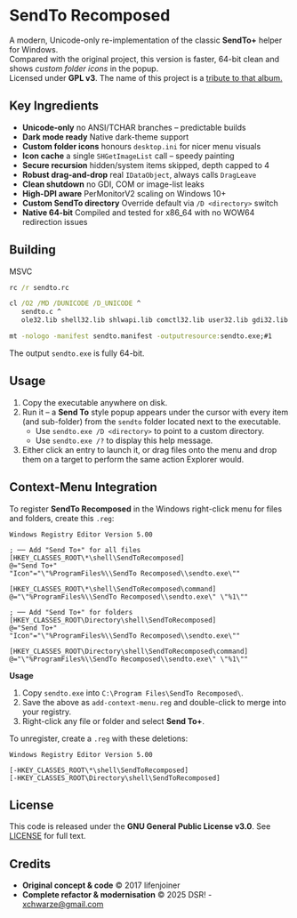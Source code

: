 # SendTo Recomposed

A modern, Unicode-only re-implementation of the classic **SendTo+** helper for Windows.  
Compared with the original project, this version is faster, 64-bit clean and shows *custom folder icons* in the popup.  
Licensed under **GPL v3**.
The name of this project is a [tribute to that album.](https://www.youtube.com/playlist?list=OLAK5uy_nlVsyX0dWJn0qJiTWyyxgw7nu_Z7AjeYU)

## Key Ingredients

* **Unicode-only** no ANSI/TCHAR branches – predictable builds 
* **Dark mode ready** Native dark-theme support
* **Custom folder icons** honours `desktop.ini` for nicer menu visuals 
* **Icon cache** a single `SHGetImageList` call – speedy painting 
* **Secure recursion** hidden/system items skipped, depth capped to 4 
* **Robust drag-and-drop** real `IDataObject`, always calls `DragLeave` 
* **Clean shutdown** no GDI, COM or image-list leaks 
* **High-DPI aware** PerMonitorV2 scaling on Windows 10+
* **Custom SendTo directory** Override default via `/D <directory>` switch
* **Native 64-bit** Compiled and tested for x86_64 with no WOW64 redirection issues

## Building

MSVC 

```cmd
rc /r sendto.rc

cl /O2 /MD /DUNICODE /D_UNICODE ^
   sendto.c ^
   ole32.lib shell32.lib shlwapi.lib comctl32.lib user32.lib gdi32.lib uuid.lib

mt -nologo -manifest sendto.manifest -outputresource:sendto.exe;#1
```

The output `sendto.exe` is fully 64-bit.

## Usage

1. Copy the executable anywhere on disk.
2. Run it – a **Send To** style popup appears under the cursor with every item (and sub-folder) from the `sendto` folder located next to the executable.
   - Use `sendto.exe /D <directory>` to point to a custom directory.
   - Use `sendto.exe /?` to display this help message.
3. Either click an entry to launch it, or drag files onto the menu and drop them on a target to perform the same action Explorer would.

## Context-Menu Integration

To register **SendTo Recomposed** in the Windows right-click menu for files and folders, create this `.reg`:

```reg
Windows Registry Editor Version 5.00

; ── Add "Send To+" for all files
[HKEY_CLASSES_ROOT\*\shell\SendToRecomposed]
@="Send To+"
"Icon"="\"%ProgramFiles%\\SendTo Recomposed\\sendto.exe\""

[HKEY_CLASSES_ROOT\*\shell\SendToRecomposed\command]
@="\"%ProgramFiles%\\SendTo Recomposed\\sendto.exe\" \"%1\""

; ── Add "Send To+" for folders
[HKEY_CLASSES_ROOT\Directory\shell\SendToRecomposed]
@="Send To+"
"Icon"="\"%ProgramFiles%\\SendTo Recomposed\\sendto.exe\""

[HKEY_CLASSES_ROOT\Directory\shell\SendToRecomposed\command]
@="\"%ProgramFiles%\\SendTo Recomposed\\sendto.exe\" \"%1\""
````

**Usage**

1. Copy `sendto.exe` into `C:\Program Files\SendTo Recomposed\`.
2. Save the above as `add-context-menu.reg` and double-click to merge into your registry.
3. Right-click any file or folder and select **Send To+**.

To unregister, create a `.reg` with these deletions:

```reg
Windows Registry Editor Version 5.00

[-HKEY_CLASSES_ROOT\*\shell\SendToRecomposed]
[-HKEY_CLASSES_ROOT\Directory\shell\SendToRecomposed]
```

## License

This code is released under the **GNU General Public License v3.0**.
See [LICENSE](LICENSE.txt) for full text.

## Credits

* **Original concept & code** © 2017 lifenjoiner
* **Complete refactor & modernisation** © 2025 DSR! - xchwarze@gmail.com
